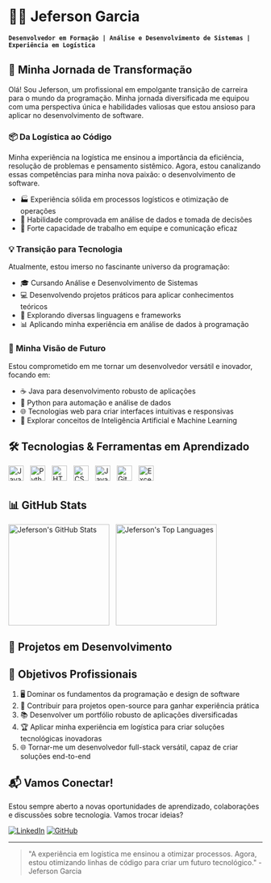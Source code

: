 # 👨‍💻 Jeferson Garcia

**`Desenvolvedor em Formação | Análise e Desenvolvimento de Sistemas | Experiência em Logística`**

## 🚀 Minha Jornada de Transformação

Olá! Sou Jeferson, um profissional em empolgante transição de carreira para o mundo da programação. Minha jornada diversificada me equipou com uma perspectiva única e habilidades valiosas que estou ansioso para aplicar no desenvolvimento de software.

### 📦 Da Logística ao Código

Minha experiência na logística me ensinou a importância da eficiência, resolução de problemas e pensamento sistêmico. Agora, estou canalizando essas competências para minha nova paixão: o desenvolvimento de software.

- 🏭 Experiência sólida em processos logísticos e otimização de operações
- 🧠 Habilidade comprovada em análise de dados e tomada de decisões
- 🤝 Forte capacidade de trabalho em equipe e comunicação eficaz

### 💡 Transição para Tecnologia

Atualmente, estou imerso no fascinante universo da programação:

- 🎓 Cursando Análise e Desenvolvimento de Sistemas
- 💻 Desenvolvendo projetos práticos para aplicar conhecimentos teóricos
- 🔧 Explorando diversas linguagens e frameworks
- 📊 Aplicando minha experiência em análise de dados à programação

### 🔮 Minha Visão de Futuro

Estou comprometido em me tornar um desenvolvedor versátil e inovador, focando em:

- ☕ Java para desenvolvimento robusto de aplicações
- 🐍 Python para automação e análise de dados
- 🌐 Tecnologias web para criar interfaces intuitivas e responsivas
- 🧠 Explorar conceitos de Inteligência Artificial e Machine Learning

## 🛠️ Tecnologias & Ferramentas em Aprendizado

<img align="left" alt="Java" title="Java" width="30px" style="padding-right:10px;" src="https://cdn.jsdelivr.net/gh/devicons/devicon/icons/java/java-original.svg"/>
<img align="left" alt="Python" title="Python" width="30px" style="padding-right:10px;" src="https://cdn.jsdelivr.net/gh/devicons/devicon/icons/python/python-original.svg"/>
<img align="left" alt="HTML" title="HTML" width="30px" style="padding-right:10px;" src="https://cdn.jsdelivr.net/gh/devicons/devicon/icons/html5/html5-original.svg"/>
<img align="left" alt="CSS" title="CSS" width="30px" style="padding-right:10px;" src="https://cdn.jsdelivr.net/gh/devicons/devicon/icons/css3/css3-original.svg"/>
<img align="left" alt="JavaScript" title="JavaScript" width="30px" style="padding-right:10px;" src="https://cdn.jsdelivr.net/gh/devicons/devicon/icons/javascript/javascript-original.svg"/>
<img align="left" alt="Git" title="Git" width="30px" style="padding-right:10px;" src="https://cdn.jsdelivr.net/gh/devicons/devicon/icons/git/git-original.svg"/>
<img align="left" alt="Excel" title="Excel" width="30px" style="padding-right:10px;" src="https://cdn.jsdelivr.net/gh/devicons/devicon/icons/microsoftsqlserver/microsoftsqlserver-plain.svg"/>

<br/>
<br/>

## 📊 GitHub Stats

<p>
  <img align="left" alt="Jeferson's GitHub Stats" height="200px" style="padding-right:10px;" src="https://github-readme-stats.vercel.app/api?username=Garcia02&show_icons=true&theme=tokyonight&include_all_commits=true&locale=pt-br"/>
  <img align="left" alt="Jeferson's Top Languages" height="200px" src="https://github-readme-stats.vercel.app/api/top-langs/?username=Garcia02&theme=tokyonight&layout=compact&custom_title=Tecnologias%20Mais%20Usadas&langs_count=6"/>
</p>

<br clear="both"/>

## 🚀 Projetos em Desenvolvimento

<!-- Aqui você pode adicionar cards de seus projetos à medida que os desenvolve -->

## 🌟 Objetivos Profissionais

1. 🖥️ Dominar os fundamentos da programação e design de software
2. 🤝 Contribuir para projetos open-source para ganhar experiência prática
3. 📚 Desenvolver um portfólio robusto de aplicações diversificadas
4. 🏆 Aplicar minha experiência em logística para criar soluções tecnológicas inovadoras
5. 🌐 Tornar-me um desenvolvedor full-stack versátil, capaz de criar soluções end-to-end

## 📬 Vamos Conectar!

Estou sempre aberto a novas oportunidades de aprendizado, colaborações e discussões sobre tecnologia. Vamos trocar ideias?

[![LinkedIn](https://img.shields.io/badge/LinkedIn-0077B5?style=for-the-badge&logo=linkedin&logoColor=white)](https://www.linkedin.com/in/jeferson-garcia-315270b0)
[![GitHub](https://img.shields.io/badge/GitHub-100000?style=for-the-badge&logo=github&logoColor=white)](https://github.com/Garcia02)

---

> "A experiência em logística me ensinou a otimizar processos. Agora, estou otimizando linhas de código para criar um futuro tecnológico." - Jeferson Garcia
